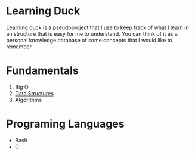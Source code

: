 # Learning Duck

Learning duck is a pseudoproject that I use to keep track of what I learn in an structure that is easy for me to understand. You can think of it as a personal knowledge database of some concepts that I would like to remember.

# Fundamentals

1. Big O
2. [Data Structures](./data-structures/)
3. Algorithms

# Programing Languages

- Bash
- C
